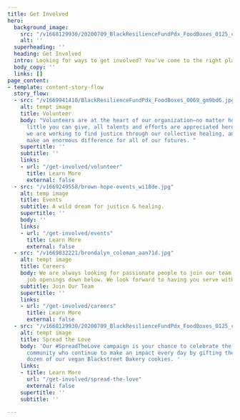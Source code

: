 ```yaml
---
title: Get Involved
hero:
  background_image:
    src: "/v1668129930/20200709_BlackResilienceFundPdx_FoodBoxes_0125_cdtjob.jpg"
    alt: ''
  superheading: ''
  heading: Get Involved
  intro: Looking for ways to get involved? You've come to the right place.
  body_copy: ''
  links: []
page_content:
- template: content-story-flow
  story_flow:
  - src: "/v1669941410/BlackResilienceFundPdx_FoodBoxes_0069_gm9bd6.jpg"
    alt: tempt image
    title: Volunteer
    body: "Volunteers are at the heart of our organization—no matter how much or how
      little you can give, all talents and efforts are appreciated here. \nTogether,
      we are working to find justice through our collective healing, and that will
      make an enormous difference for all of our futures. "
    supertitle: ''
    subtitle: ''
    links:
    - url: "/get-involved/volunteer"
      title: Learn More
      external: false
  - src: "/v1669249558/brown-hope-events_wi18de.jpg"
    alt: temp image
    title: Events
    subtitle: A wild dream for justice & healing.
    supertitle: ''
    body: ''
    links:
    - url: "/get-involved/events"
      title: Learn More
      external: false
  - src: "/v1669832221/brondalyn_coleman_aan71d.jpg"
    alt: tempt image
    title: Careers
    body: We are always looking for passionate people to join our team. See our available
      job openings down below. We look forward to having you serve with us.
    subtitle: Join Our Team
    supertitle: ''
    links:
    - url: "/get-involved/careers"
      title: Learn More
      external: false
  - src: "/v1668129930/20200709_BlackResilienceFundPdx_FoodBoxes_0125_cdtjob.jpg"
    alt: tempt image
    title: Spread the Love
    body: 'Our #SpreadTheLove campaign is your chance to celebrate the people in our
      community who continue to make an impact every day by gifting them with one
      dozen of our vegan Blackstreet Bakery cookies. '
    links:
    - title: Learn More
      url: "/get-involved/spread-the-love"
      external: false
    supertitle: ''
    subtitle: ''

---
```

